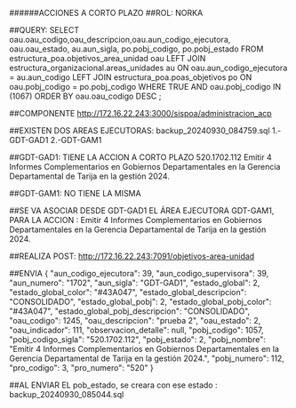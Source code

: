 ######ACCIONES A CORTO PLAZO
##ROL: NORKA

##QUERY:
SELECT 	
	oau.oau_codigo,oau_descripcion,oau.aun_codigo_ejecutora, oau.oau_estado,
	au.aun_sigla, 
	po.pobj_codigo, po.pobj_estado
FROM 	estructura_poa.objetivos_area_unidad oau
	LEFT JOIN estructura_organizacional.areas_unidades au ON oau.aun_codigo_ejecutora = au.aun_codigo 
	LEFT JOIN estructura_poa.poas_objetivos po ON oau.pobj_codigo = po.pobj_codigo
WHERE 	TRUE
	AND oau.pobj_codigo IN (1067)
ORDER BY oau.oau_codigo DESC
;

##COMPONENTE
http://172.16.22.243:3000/sispoa/administracion_acp

##EXISTEN DOS AREAS EJECUTORAS: backup_20240930_084759.sql
1.-GDT-GAD1
2.-GDT-GAM1

##GDT-GAD1: TIENE LA ACCION A CORTO PLAZO
520.1702.112	Emitir 4 Informes Complementarios en Gobiernos Departamentales en la Gerencia Departamental de Tarija en la gestión 2024.

##GDT-GAM1: NO TIENE LA MISMA

##SE VA ASOCIAR DESDE GDT-GAD1 EL ÁREA EJECUTORA GDT-GAM1, PARA LA ACCION :
Emitir 4 Informes Complementarios en Gobiernos Departamentales en la Gerencia Departamental de Tarija en la gestión 2024.

##REALIZA POST:
http://172.16.22.243:7091/objetivos-area-unidad

##ENVIA
{
	"aun_codigo_ejecutora": 39,
	"aun_codigo_supervisora": 39,
	"aun_numero": "1702",
	"aun_sigla": "GDT-GAD1",
	"estado_global": 2,
	"estado_global_color": "#43A047",
	"estado_global_descripcion": "CONSOLIDADO",
	"estado_global_pobj": 2,
	"estado_global_pobj_color": "#43A047",
	"estado_global_pobj_descripcion": "CONSOLIDADO",
	"oau_codigo": 1245,
	"oau_descripcion": "prueba 2",
	"oau_estado": 2,
	"oau_indicador": 111,
	"observacion_detalle": null,
	"pobj_codigo": 1057,
	"pobj_codigo_sigla": "520.1702.112",
	"pobj_estado": 2,
	"pobj_nombre": "Emitir 4 Informes Complementarios en Gobiernos Departamentales en la Gerencia Departamental de Tarija en la gestión 2024.",
	"pobj_numero": 112,
	"pro_codigo": 3,
	"pro_numero": "520"
}

##AL ENVIAR EL pob_estado, se creara con ese estado : backup_20240930_085044.sql

